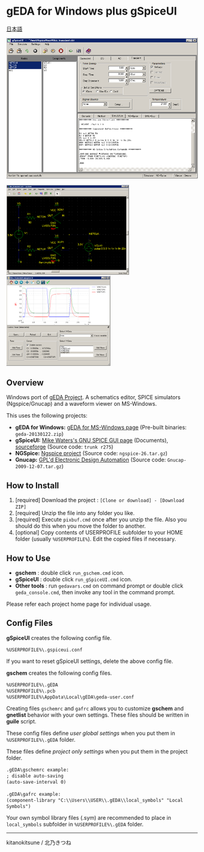 # gEDA for Windows plus gSpiceUI
[日本語](./README_JP.md)


<img src="./gspiceui.png" width="600px" alt="gspiceui" title="gspiceui">

<img src="./gschem.png" height="236px" alt="gschem" title="gschem"> <img src="./waveviewer.png" height="236px" alt="waveviewer" title="waveviewer">

## Overview
Windows port of [gEDA Project](http://www.geda-project.org/ ).
A schematics editor, SPICE simulators (Ngspice/Gnucap) and a waveform viewer on MS-Windows.

This uses the following projects:

* **gEDA for Windows:** [gEDA for MS-Windows page](http://bibo.iqo.uni-hannover.de/dokuwiki/doku.php?id=english:geda_for_ms-windows ) (Pre-built binaries: `geda-20130122.zip`)
* **gSpiceUI:** [Mike Waters's GNU SPICE GUI page](http://users.tpg.com.au/micksw012/gspiceui.html ) (Documents),  [sourceforge](https://sourceforge.net/p/gspiceui/code/HEAD/tree/trunk/ ) (Source code: `trunk r275`)
* **NGSpice:** [Ngspice project](https://sourceforge.net/projects/ngspice/files/ng-spice-rework/old-releases/26/ ) (Source code: `ngspice-26.tar.gz`)
* **Gnucap:** [GPL'd Electronic Design Automation](https://osdn.net/projects/sfnet_geda/releases/ ) (Source code: `Gnucap-2009-12-07.tar.gz`)


## How to Install
1. [required] Download the project : `[Clone or download] - [Download ZIP]`
1. [required] Unzip the file into any folder you like.
1. [required] Execute `pixbuf.cmd` once after you unzip the file. Also you should do this when you move the folder to another.
1. [optional] Copy contents of USERPROFILE subfolder to your HOME folder (usually `%USERPROFILE%`). Edit the copied files if necessary.


## How to Use
* **gschem** : double click `run_gschem.cmd` icon.
* **gSpiceUI** : double click `run_gSpiceUI.cmd` icon.
* **Other tools** : run `gedavars.cmd` on command prompt or double click `geda_console.cmd`, then invoke any tool in the command prompt.

Please refer each project home page for individual usage.

## Config Files
__gSpiceUI__ creates the following config file.

    %USERPROFILE%\.gspiceui.conf

If you want to reset gSpiceUI settings, delete the above config file.

__gschem__ creates the following config files.

    %USERPROFILE%\.gEDA
    %USERPROFILE%\.pcb
    %USERPROFILE%\AppData\Local\gEDA\geda-user.conf

Creating files `gschemrc` and `gafrc` allows you to customize  __gschem__ and __gnetlist__ behavior with your own settings. These files should be written in  __guile__ script.

These config files define *user global settings* when you put them in `%USERPROFILE%\.gEDA` folder.

These files define *project only settings* when you put them in the project folder.

    .gEDA\gschemrc example:
    ; disable auto-saving
    (auto-save-interval 0)
    
    .gEDA\gafrc example:
    (component-library "C:\\Users\\USER\\.gEDA\\local_symbols" "Local Symbols")


Your own symbol library files (.sym) are recommended to place in `local_symbols` subfolder in `%USERPROFILE%\.gEDA` folder.

---
kitanokitsune / 北乃きつね
